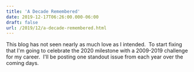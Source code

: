 ```yaml
---
title: 'A Decade Remembered'
date: 2019-12-17T06:26:00.000-06:00
draft: false
url: /2019/12/a-decade-remembered.html
---
```


This blog has not seen nearly as much love as I intended.  To start fixing that I'm going to celebrate the 2020 milestone with a 2009-2019 challenge for my career.  I'll be posting one standout issue from each year over the coming days.